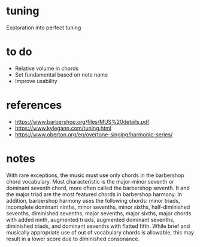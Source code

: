 # tuning
Exploration into perfect tuning

# to do
- Relative volume in chords
- Set fundamental based on note name
- Improve usability

# references
- https://www.barbershop.org/files/MUS%20details.pdf
- https://www.kylegann.com/tuning.html
- https://www.oberton.org/en/overtone-singing/harmonic-series/

# notes
With rare exceptions, the music must use only chords in the barbershop chord vocabulary.
Most characteristic is the major-minor seventh or dominant seventh chord, more often
called the barbershop seventh. It and the major triad are the most featured chords in
barbershop harmony. In addition, barbershop harmony uses the following chords: minor
triads, incomplete dominant ninths, minor sevenths, minor sixths, half-diminished
sevenths, diminished sevenths, major sevenths, major sixths, major chords with added
ninth, augmented triads, augmented dominant sevenths, diminished triads, and dominant
sevenths with flatted fifth. While brief and musically appropriate use of out of vocabulary
chords is allowable, this may result in a lower score due to diminished consonance. 